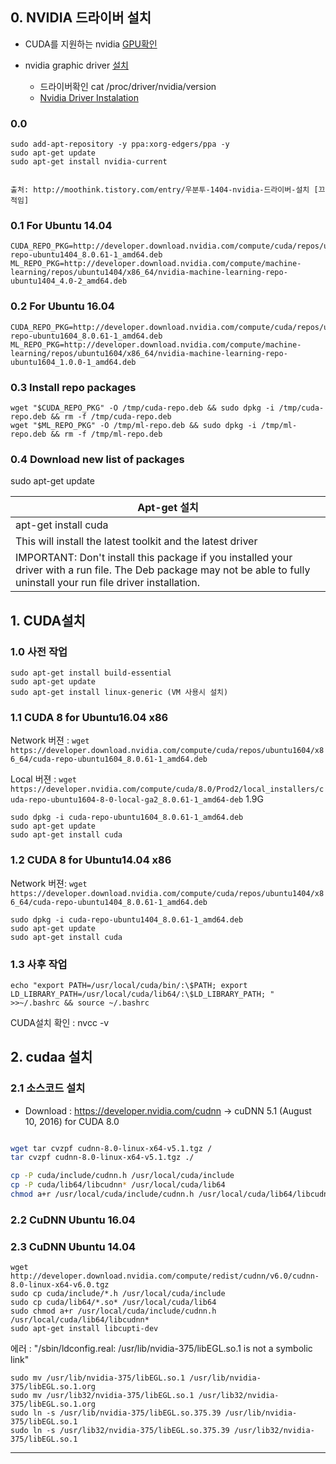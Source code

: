 

## 0. NVIDIA 드라이버 설치 
- CUDA를 지원하는 nvidia [GPU확인](https://developer.nvidia.com/cuda-gpus)

- nvidia graphic driver [설치](http://www.nvidia.com/Download/index.aspx?lang=en-us) 
	- 드라이버확인 cat /proc/driver/nvidia/version
	- [Nvidia Driver Instalation](http://moothink.tistory.com/entry/%EC%9A%B0%EB%B6%84%ED%88%AC-1404-nvidia-%EB%93%9C%EB%9D%BC%EC%9D%B4%EB%B2%84-%EC%84%A4%EC%B9%98) 

### 0.0 
```
sudo add-apt-repository -y ppa:xorg-edgers/ppa -y
sudo apt-get update
sudo apt-get install nvidia-current


출처: http://moothink.tistory.com/entry/우분투-1404-nvidia-드라이버-설치 [끄적임]
```


### 0.1 For Ubuntu 14.04
```
CUDA_REPO_PKG=http://developer.download.nvidia.com/compute/cuda/repos/ubuntu1404/x86_64/cuda-repo-ubuntu1404_8.0.61-1_amd64.deb
ML_REPO_PKG=http://developer.download.nvidia.com/compute/machine-learning/repos/ubuntu1404/x86_64/nvidia-machine-learning-repo-ubuntu1404_4.0-2_amd64.deb
```
### 0.2 For Ubuntu 16.04
```
CUDA_REPO_PKG=http://developer.download.nvidia.com/compute/cuda/repos/ubuntu1604/x86_64/cuda-repo-ubuntu1604_8.0.61-1_amd64.deb
ML_REPO_PKG=http://developer.download.nvidia.com/compute/machine-learning/repos/ubuntu1604/x86_64/nvidia-machine-learning-repo-ubuntu1604_1.0.0-1_amd64.deb
```
### 0.3 Install repo packages
```
wget "$CUDA_REPO_PKG" -O /tmp/cuda-repo.deb && sudo dpkg -i /tmp/cuda-repo.deb && rm -f /tmp/cuda-repo.deb
wget "$ML_REPO_PKG" -O /tmp/ml-repo.deb && sudo dpkg -i /tmp/ml-repo.deb && rm -f /tmp/ml-repo.deb
```
### 0.4 Download new list of packages
sudo apt-get update

|Apt-get 설치|
|-|
|apt-get install cuda|
|This will install the latest toolkit  and the latest driver |
|IMPORTANT: Don't install this package if you installed your driver with a run file. The Deb package may not be able to fully uninstall your run file driver installation.|


## 1. CUDA설치 

### 1.0 사전 작업 
```
sudo apt-get install build-essential
sudo apt-get update
sudo apt-get install linux-generic (VM 사용시 설치) 
```

### 1.1 CUDA 8 for Ubuntu16.04 x86
Network 버젼 : `wget https://developer.download.nvidia.com/compute/cuda/repos/ubuntu1604/x86_64/cuda-repo-ubuntu1604_8.0.61-1_amd64.deb`

Local 버젼 : `wget https://developer.nvidia.com/compute/cuda/8.0/Prod2/local_installers/cuda-repo-ubuntu1604-8-0-local-ga2_8.0.61-1_amd64-deb` 1.9G

```
sudo dpkg -i cuda-repo-ubuntu1604_8.0.61-1_amd64.deb
sudo apt-get update
sudo apt-get install cuda
```

### 1.2 CUDA 8 for Ubuntu14.04 x86

Network 버젼: `wget https://developer.download.nvidia.com/compute/cuda/repos/ubuntu1404/x86_64/cuda-repo-ubuntu1404_8.0.61-1_amd64.deb`



```
sudo dpkg -i cuda-repo-ubuntu1404_8.0.61-1_amd64.deb
sudo apt-get update
sudo apt-get install cuda
```

### 1.3 사후 작업 
```
echo "export PATH=/usr/local/cuda/bin/:\$PATH; export LD_LIBRARY_PATH=/usr/local/cuda/lib64/:\$LD_LIBRARY_PATH; " >>~/.bashrc && source ~/.bashrc
```

CUDA설치 확인 : nvcc -v


## 2. cudaa 설치 

### 2.1 소스코드 설치 
- Download : https://developer.nvidia.com/cudnn ->  cuDNN 5.1 (August 10, 2016) for CUDA 8.0


```bash

wget tar cvzpf cudnn-8.0-linux-x64-v5.1.tgz /
tar cvzpf cudnn-8.0-linux-x64-v5.1.tgz ./

cp -P cuda/include/cudnn.h /usr/local/cuda/include
cp -P cuda/lib64/libcudnn* /usr/local/cuda/lib64
chmod a+r /usr/local/cuda/include/cudnn.h /usr/local/cuda/lib64/libcudnn*
```

### 2.2 CuDNN Ubuntu 16.04

### 2.3 CuDNN Ubuntu 14.04

```
wget http://developer.download.nvidia.com/compute/redist/cudnn/v6.0/cudnn-8.0-linux-x64-v6.0.tgz
sudo cp cuda/include/*.h /usr/local/cuda/include
sudo cp cuda/lib64/*.so* /usr/local/cuda/lib64
sudo chmod a+r /usr/local/cuda/include/cudnn.h /usr/local/cuda/lib64/libcudnn*
sudo apt-get install libcupti-dev
```

에러 : "/sbin/ldconfig.real: /usr/lib/nvidia-375/libEGL.so.1 is not a symbolic link"
```
sudo mv /usr/lib/nvidia-375/libEGL.so.1 /usr/lib/nvidia-375/libEGL.so.1.org
sudo mv /usr/lib32/nvidia-375/libEGL.so.1 /usr/lib32/nvidia-375/libEGL.so.1.org
sudo ln -s /usr/lib/nvidia-375/libEGL.so.375.39 /usr/lib/nvidia-375/libEGL.so.1
sudo ln -s /usr/lib32/nvidia-375/libEGL.so.375.39 /usr/lib32/nvidia-375/libEGL.so.1
```
---
